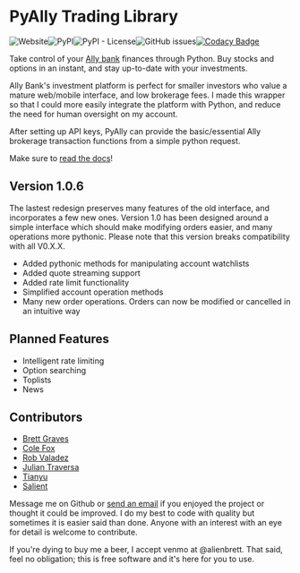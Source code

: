 # PyAlly Trading Library

![Website](https://img.shields.io/website?up_message=up&url=https%3A%2F%2Falienbrett.github.io%2FPyAlly%2F)![PyPI](https://img.shields.io/pypi/v/pyally)![PyPI - License](https://img.shields.io/pypi/l/pyally)![GitHub issues](https://img.shields.io/github/issues/alienbrett/PyAlly)[![Codacy Badge](https://app.codacy.com/project/badge/Grade/58a4d35357fc4c91b7da1ad723122b0b)](https://www.codacy.com/manual/alienbrett/PyAlly?utm_source=github.com&amp;utm_medium=referral&amp;utm_content=alienbrett/PyAlly&amp;utm_campaign=Badge_Grade)

Take control of your [Ally bank](https://www.ally.com/api/invest/documentation/getting-started/) finances through Python.
Buy stocks and options in an instant, and stay up-to-date with your investments.

Ally Bank's investment platform is perfect for smaller investors who value a mature web/mobile interface, and low brokerage fees. I made this wrapper so that I could more easily integrate the platform with Python, and reduce the need for human oversight on my account.

After setting up API keys, PyAlly can provide the basic/essential Ally brokerage transaction functions from a simple python request.

Make sure to [read the docs](https://alienbrett.github.io/PyAlly)!


## Version 1.0.6

The lastest redesign preserves many features of the old interface, and incorporates a few new ones.
Version 1.0 has been designed around a simple interface which should make modifying orders easier, and many operations more pythonic.
Please note that this version breaks compatibility with all V0.X.X.

* Added pythonic methods for manipulating account watchlists
* Added quote streaming support
* Added rate limit functionality
* Simplified account operation methods
* Many new order operations. Orders can now be modified or cancelled in an intuitive way


## Planned Features

* Intelligent rate limiting
* Option searching
* Toplists
* News




## Contributors
* [Brett Graves](https://github.com/alienbrett)
* [Cole Fox](https://github.com/coalfocks)
* [Rob Valadez](https://github.com/Rob-Valdez)
* [Julian Traversa](https://github.com/JTraversa)
* [Tianyu](https://github.com/Tianyu00)
* [Salient](https://github.com/Salient)

Message me on Github or [send an email](mailto:alienbrett648@gmail.com) if you enjoyed the project or thought it could be improved. I do my best to code with quality but sometimes it is easier said than done. Anyone with an interest with an eye for detail is welcome to contribute.

If you're dying to buy me a beer, I accept venmo at @alienbrett. That said, feel no obligation; this is free software and it's here for you to use.
